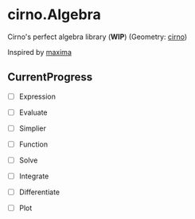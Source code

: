 # cirno.Algebra

Cirno's perfect algebra library (**WIP**) (Geometry: [cirno](https://github.com/20chan/cirno))

Inspired by [maxima](http://maxima.sourceforge.net/)

## CurrentProgress

- [ ] Expression
- [ ] Evaluate
- [ ] Simplier
- [ ] Function
- [ ] Solve
- [ ] Integrate
- [ ] Differentiate
- [ ] Plot

